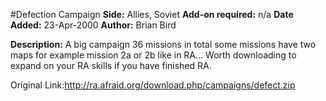 #Defection Campaign
**Side:** Allies, Soviet
**Add-on required:** n/a
**Date Added:** 23-Apr-2000
**Author:** Brian Bird

**Description:** A big campaign 36 missions in total some missions have two maps for example mission 2a or 2b like in RA... Worth downloading to expand on your RA skills if you have finished RA.

Original Link:http://ra.afraid.org/download.php/campaigns/defect.zip
